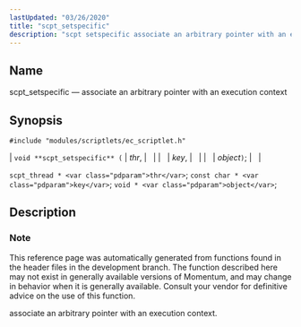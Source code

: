 ```yaml
---
lastUpdated: "03/26/2020"
title: "scpt_setspecific"
description: "scpt setspecific associate an arbitrary pointer with an execution context void scpt setspecific thr key object scpt thread thr const char key void object This reference page was automatically generated from functions found in the header files in the development branch The function described here may not exist in generally..."
---
```


<a name="apis.scpt_setspecific"></a> 
## Name

scpt_setspecific — associate an arbitrary pointer with an execution context

## Synopsis

`#include "modules/scriptlets/ec_scriptlet.h"`

| `void **scpt_setspecific** (` | <var class="pdparam">thr</var>, |   |
|   | <var class="pdparam">key</var>, |   |
|   | <var class="pdparam">object</var>`)`; |   |

`scpt_thread * <var class="pdparam">thr</var>`;
`const char * <var class="pdparam">key</var>`;
`void * <var class="pdparam">object</var>`;<a name="idp59541872"></a> 
## Description

### Note

This reference page was automatically generated from functions found in the header files in the development branch. The function described here may not exist in generally available versions of Momentum, and may change in behavior when it is generally available. Consult your vendor for definitive advice on the use of this function.

associate an arbitrary pointer with an execution context.